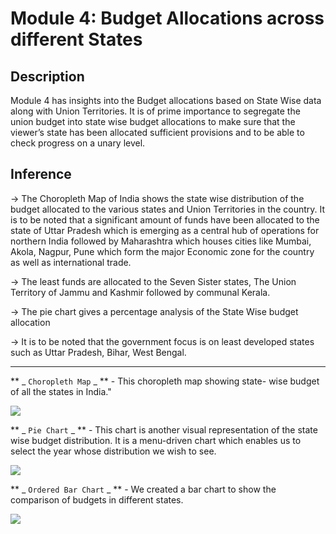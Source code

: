 # Module 4: Budget Allocations across different States 

## Description
Module 4 has insights into the Budget allocations based on State Wise data along with Union Territories. It is of prime importance to segregate the union budget into state wise budget allocations to make sure that the viewer’s state has been allocated sufficient provisions and to be able to check progress on a unary level. 


## Inference
->   The Choropleth Map of India shows the state wise distribution of the budget allocated to the various states and Union Territories in the country. It is to be noted that a significant amount of funds have been allocated to the state of Uttar Pradesh which is emerging as a central hub of operations for northern India followed by Maharashtra which houses cities like Mumbai, Akola, Nagpur, Pune which form the major Economic zone for the country as well as international trade.

->   The least funds are allocated to the Seven Sister states, The Union Territory of Jammu and Kashmir followed by communal Kerala.

->   The pie chart gives a percentage analysis of the State Wise budget allocation

->   It is to be noted that the government focus is on least developed states such as Uttar Pradesh, Bihar, West Bengal. 
_______________________________________________________________________________________________

** _ `Choropleth Map` _ ** - This choropleth map showing  state- wise budget of all the states in India."

<img src ="https://github.com/TheRoryWillAim/Web-Visualisation-of-Indian-Budget-2020/blob/main/apps/imgs/m4.1.PNG">

** _ `Pie Chart` _ ** - This chart is another visual representation of the state wise budget distribution. It is a menu-driven chart which enables us to select the year whose distribution we wish to see.

<img src ="https://github.com/TheRoryWillAim/Web-Visualisation-of-Indian-Budget-2020/blob/main/apps/imgs/m4.2.PNG">

** _ `Ordered Bar Chart` _ ** - We created a bar chart to show the comparison of budgets in different states.

<img src ="https://github.com/TheRoryWillAim/Web-Visualisation-of-Indian-Budget-2020/blob/main/apps/imgs/m4.3.PNG">
